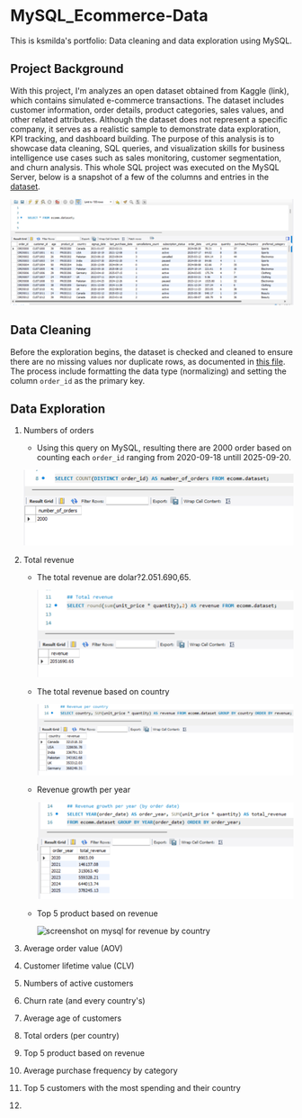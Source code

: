 # MySQL_Ecommerce-Data
This is ksmilda's portfolio: Data cleaning and data exploration using MySQL.

## Project Background 
With this project, I'm analyzes an open dataset obtained from Kaggle (link), which contains simulated e-commerce transactions. The dataset includes customer information, order details, product categories, sales values, and other related attributes. Although the dataset does not represent a specific company, it serves as a realistic sample to demonstrate data exploration, KPI tracking, and dashboard building.
The purpose of this analysis is to showcase data cleaning, SQL queries, and visualization skills for business intelligence use cases such as sales monitoring, customer segmentation, and churn analysis. This whole SQL project was executed on the MySQL Server, below is a snapshot of a few of the columns and entries in the [dataset](https://github.com/ksmilda/MySQL_Ecommerce-Data/blob/312f3babf0d8f275bde012918adf4d978993c4c3/E%20Commerce%20Customer%20Insights%20and%20Churn%20Dataset.xlsx).  



![snapshot of the dataset](image/ss_dataset.png)




## Data Cleaning
Before the exploration begins, the dataset is checked and cleaned to ensure there are no missing values nor duplicate rows, as documented in [this file](https://github.com/ksmilda/MySQL_Ecommerce-Data/blob/56a4d3774fa5f1b81d371230d57f4ffe25ab50cf/data%20cleaning_E%20Commerce.sql). The process include formatting the data type (normalizing) and setting the column `order_id` as the primary key. 

## Data Exploration
1. Numbers of orders
   - Using this query on MySQL, resulting there are 2000 order based on counting each `order_id` ranging from 2020-09-18       untill 2025-09-20.


    ![screenshot on mysql for number of orders](image/ss_number_of_orders.png)



2. Total revenue
   - The total revenue are dolar?2.051.690,65.

     ![screenshot on mysql for total revenue](image/ss_total_revenue.png)



   - The total revenue based on country

     ![screenshot on mysql for revenue by country](image/ss_revenue_country.png)


   - Revenue growth per year

     ![screenshot on mysql for revenue by country](image/ss_growth_revenue.png)



   - Top 5 product based on revenue

     ![screenshot on mysql for revenue by country](image/ss_top_revenue_product.pngg)

   
   
4. Average order value (AOV)
5. Customer lifetime value (CLV)
6. Numbers of active customers
7. Churn rate (and every country's)
8. Average age of customers
9. Total orders (per country)

11. Top 5 product based on revenue
12. Average purchase frequency by category
13. Top 5 customers with the most spending and their country
14. 
